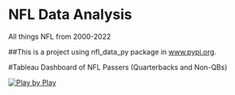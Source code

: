 # NFL Data Analysis
All things NFL from 2000-2022

##This is a project using nfl_data_py package in www.pypi.org. 

#Tableau Dashboard of NFL Passers (Quarterbacks and Non-QBs)
<div class='tableauPlaceholder' id='viz1683839846554' style='position: relative'><noscript><a href='#'><img alt='Play by Play ' src='https:&#47;&#47;public.tableau.com&#47;static&#47;images&#47;NF&#47;NFLQuarterbackAnalysis_16831221328880&#47;PlaybyPlay&#47;1_rss.png' style='border: none' /></a></noscript><object class='tableauViz'  style='display:none;'><param name='host_url' value='https%3A%2F%2Fpublic.tableau.com%2F' /> <param name='embed_code_version' value='3' /> <param name='site_root' value='' /><param name='name' value='NFLQuarterbackAnalysis_16831221328880&#47;PlaybyPlay' /><param name='tabs' value='no' /><param name='toolbar' value='yes' /><param name='static_image' value='https:&#47;&#47;public.tableau.com&#47;static&#47;images&#47;NF&#47;NFLQuarterbackAnalysis_16831221328880&#47;PlaybyPlay&#47;1.png' /> <param name='animate_transition' value='yes' /><param name='display_static_image' value='yes' /><param name='display_spinner' value='yes' /><param name='display_overlay' value='yes' /><param name='display_count' value='yes' /><param name='language' value='en-US' /></object></div>                <script type='text/javascript'>                    var divElement = document.getElementById('viz1683839846554');                    var vizElement = divElement.getElementsByTagName('object')[0];                    vizElement.style.width='100%';vizElement.style.height=(divElement.offsetWidth*0.75)+'px';                    var scriptElement = document.createElement('script');                    scriptElement.src = 'https://public.tableau.com/javascripts/api/viz_v1.js';                    vizElement.parentNode.insertBefore(scriptElement, vizElement);                </script>
